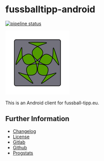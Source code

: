 # fussballtipp-android

[![pipeline status](https://gitlab.namibsun.net/namibsun/museum/fussballtipp-android/badges/master/pipeline.svg)](https://gitlab.namibsun.net/namibsun/museum/fussballtipp-android/commits/master)

![Logo](resources/logo/logo-readme.png)

This is an Android client for fussball-tipp.eu.

## Further Information

* [Changelog](CHANGELOG)
* [License](LICENSE)
* [Gitlab](https://gitlab.namibsun.net/namibsun/museum/fussballtipp-android)
* [Github](https://github.com/namboy94/fussballtipp-android)
* [Progstats](https://progstats.namibsun.net/projects/fussballtipp-android)